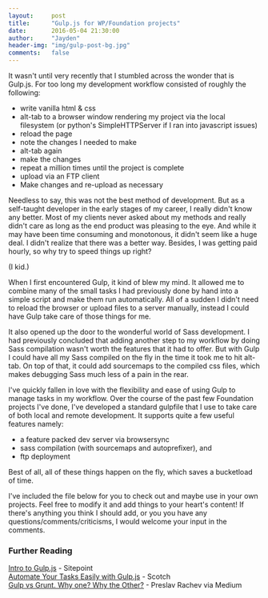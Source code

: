 ```yaml
---
layout:     post
title:      "Gulp.js for WP/Foundation projects"
date:       2016-05-04 21:30:00
author:     "Jayden"
header-img: "img/gulp-post-bg.jpg"
comments:   false
---
```


It wasn't until very recently that I stumbled across the wonder that is Gulp.js. For too long my development workflow consisted of roughly the following:

- write vanilla html & css
- alt-tab to a browser window rendering my project via the local filesystem (or python's SimpleHTTPServer if I ran into javascript issues)
- reload the page
- note the changes I needed to make
- alt-tab again
- make the changes
- repeat a million times until the project is complete
- upload via an FTP client
- Make changes and re-upload as necessary

Needless to say, this was not the best method of development. But as a self-taught developer in the early stages of my career, I really didn't know any better. Most of my clients never asked about my methods and really didn't care as long as the end product was pleasing to the eye. And while it may have been time consuming and monotonous, it didn't seem like a huge deal. I didn't realize that there was a better way. Besides, I was getting paid hourly, so why try to speed things up right?

(I kid.)

When I first encountered Gulp, it kind of blew my mind. It allowed me to combine many of the small tasks I had previously done by hand into a simple script and make them run automatically. All of a sudden I didn't need to reload the browser or upload files to a server manually, instead I could have Gulp take care of those things for me.

It also opened up the door to the wonderful world of Sass development. I had previously concluded that adding another step to my workflow by doing Sass compilation wasn't worth the features that it had to offer. But with Gulp I could have all my Sass compiled on the fly in the time it took me to hit alt-tab. On top of that, it could add sourcemaps to the compiled css files, which makes debugging Sass much less of a pain in the rear.

I've quickly fallen in love with the flexibility and ease of using Gulp to manage tasks in my workflow. Over the course of the past few Foundation projects I've done, I've developed a standard gulpfile that I use to take care of both local and remote development. It supports quite a few useful features namely:

- a feature packed dev server via browsersync
- sass compilation (with sourcemaps and autoprefixer), and
- ftp deployment

Best of all, all of these things happen on the fly, which saves a bucketload of time.

I've included the file below for you to check out and maybe use in your own projects. Feel free to modify it and add things to your heart's content! If there's anything you think I should add, or you you have any questions/comments/criticisms, I would welcome your input in the comments.

<script src="https://gist.github.com/jaydenwindle/71659e28d40cc8a56ce343b21eca5715.js"></script>

### Further Reading
[Intro to Gulp.js](http://www.sitepoint.com/introduction-gulp-js/) - Sitepoint  
[Automate Your Tasks Easily with Gulp.js](https://scotch.io/tutorials/automate-your-tasks-easily-with-gulp-js) - Scotch  
[Gulp vs Grunt. Why one? Why the Other?](https://medium.com/@preslavrachev/gulp-vs-grunt-why-one-why-the-other-f5d3b398edc4#.75ascaegk) - Preslav Rachev via Medium
